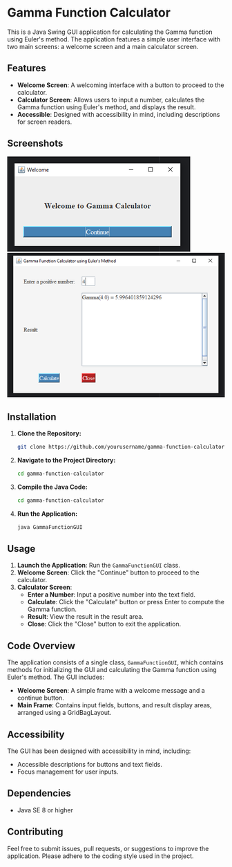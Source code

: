 # Gamma Function Calculator

This is a Java Swing GUI application for calculating the Gamma function using Euler's method. The application features a simple user interface with two main screens: a welcome screen and a main calculator screen.

## Features

- **Welcome Screen**: A welcoming interface with a button to proceed to the calculator.
- **Calculator Screen**: Allows users to input a number, calculates the Gamma function using Euler's method, and displays the result.
- **Accessible**: Designed with accessibility in mind, including descriptions for screen readers.

## Screenshots

![Welcome Screen](screenshots/welcome.PNG)
![Calculator Screen](screenshots/Calculation.PNG)

## Installation

1. **Clone the Repository:**
   ```bash
   git clone https://github.com/yourusername/gamma-function-calculator.git
2. **Navigate to the Project Directory:**
   ```bash
   cd gamma-function-calculator
3. **Compile the Java Code:**
   ```bash
   cd gamma-function-calculator
4. **Run the Application:**
   ```bash
   java GammaFunctionGUI

## Usage

1. **Launch the Application**: Run the `GammaFunctionGUI` class.
2. **Welcome Screen**: Click the "Continue" button to proceed to the calculator.
3. **Calculator Screen**:
   - **Enter a Number**: Input a positive number into the text field.
   - **Calculate**: Click the "Calculate" button or press Enter to compute the Gamma function.
   - **Result**: View the result in the result area.
   - **Close**: Click the "Close" button to exit the application.

## Code Overview

The application consists of a single class, `GammaFunctionGUI`, which contains methods for initializing the GUI and calculating the Gamma function using Euler's method. The GUI includes:

- **Welcome Screen**: A simple frame with a welcome message and a continue button.
- **Main Frame**: Contains input fields, buttons, and result display areas, arranged using a GridBagLayout.

## Accessibility

The GUI has been designed with accessibility in mind, including:

- Accessible descriptions for buttons and text fields.
- Focus management for user inputs.

## Dependencies

- Java SE 8 or higher

## Contributing

Feel free to submit issues, pull requests, or suggestions to improve the application. Please adhere to the coding style used in the project.
